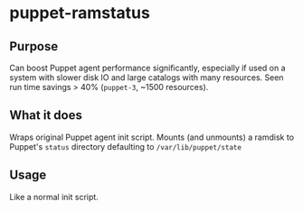 # puppet-ramstatus

## Purpose
Can boost Puppet agent performance significantly, especially if used on a system with slower disk IO and large catalogs with many resources. Seen run time savings > 40% (```puppet-3```, ~1500 resources).

## What it does
Wraps original Puppet agent init script. Mounts (and unmounts) a ramdisk to Puppet's ```status``` directory defaulting to ```/var/lib/puppet/state```

## Usage
Like a normal init script.
